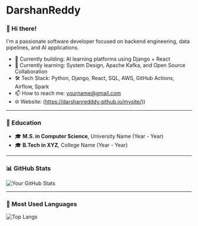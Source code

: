# DarshanReddy


### 👋 Hi there!
I'm a passionate software developer focused on backend engineering, data pipelines, and AI applications.  

- 🔭 Currently building: AI learning platforms using Django + React  
- 🌱 Currently learning: System Design, Apache Kafka, and Open Source Collaboration  
- 🛠️ Tech Stack: Python, Django, React, SQL, AWS, GitHub Actions, Airflow, Spark  
- 📫 How to reach me: yourname@gmail.com  
- 🌐 Website: (https://darshanredddy.github.io/mysite/))

---

### 📘 Education
- 🎓 **M.S. in Computer Science**, University Name (Year - Year)
- 🎓 **B.Tech in XYZ**, College Name (Year - Year)

---

### 📊 GitHub Stats

![Your GitHub Stats](https://github-readme-stats.vercel.app/api?username=YourUsername&show_icons=true&theme=tokyonight)

---

### 🚀 Most Used Languages

![Top Langs](https://github-readme-stats.vercel.app/api/top-langs/?username=YourUsername&layout=compact&theme=tokyonight)
